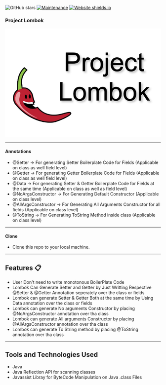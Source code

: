 ![GitHub stars](https://img.shields.io/github/stars/saksham2105/lombok) 
[![Maintenance](https://img.shields.io/badge/maintained-yes-green.svg)](https://github.com/saksham2105/lombok/commits/master)
[![Website shields.io](https://img.shields.io/badge/website-up-yellow)]()


### Project Lombok
![IMAGE ALT TEXT HERE](https://github.com/saksham2105/lombok/blob/main/feature-image-lombok.png)

----

#### Annotations
* @Setter -> For generating Setter Boilerplate Code for Fields (Applicable on class as well field level)
* @Getter -> For generating Getter Boilerplate Code for Fields (Applicable on class as well field level)
* @Data -> For generating Setter & Getter Boilerplate Code for Fields at the same time (Applicable on class as well as field level)
* @NoArgsConstructor -> For Generating Default Constructor (Applicable on class level)
* @AllArgsConstructor -> For Generating All Arguments Constructor for all fields (Applicable on class level)
* @ToString -> For Generating ToString Method inside class (Applicable on class level)

----

#### Clone

- Clone this repo to your local machine.

---
## Features 📋
* User Don't need to write monotonous BoilerPlate Code
* Lombok Can Generate Setter and Getter by Just Writting Respective @Setter & @Getter Annotation seperately over the class or fields
* Lombok can generate Setter & Getter Both at the same time by Using Data annotation over the class or fields
* Lombok can generate No arguments Constructor by placing @NoArgsConstructor annotation over tha class
* Lombok can generate All arguments Constructor by placing @AllArgsConstructor annotation over tha class
* Lombok can generate To String method by placing @ToString annotation over tha class

---

## Tools and Technologies Used 
* Java
* Java Reflection API for scanning classes
* Javassist Libray for ByteCode Manipulation on Java .class Files
